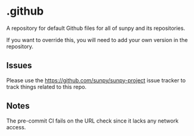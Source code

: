 # .github

A repository for default Github files for all of sunpy and its repositories.

If you want to override this, you will need to add your own version in the repository.

## Issues

Please use the https://github.com/sunpy/sunpy-project issue tracker to track things related to this repo.


## Notes

The pre-commit CI fails on the URL check since it lacks any network access.
